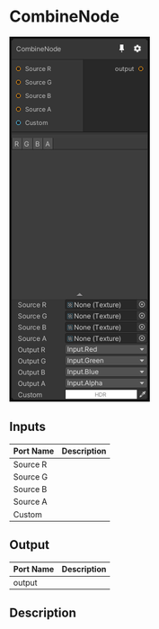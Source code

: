 # CombineNode
![Mixture.CombineNode](../../images/Mixture.CombineNode.png)
## Inputs
Port Name | Description
--- | ---
Source R | 
Source G | 
Source B | 
Source A | 
Custom | 

## Output
Port Name | Description
--- | ---
output | 

## Description

